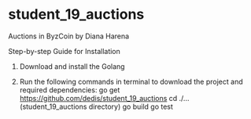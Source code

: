 # student_19_auctions
Auctions in ByzCoin by Diana Harena

Step-by-step Guide for Installation

1. Download and install the Golang

2. Run the following commands in terminal to download the project and required dependencies:
go get https://github.com/dedis/student_19_auctions
cd ./... (student_19_auctions directory)
go build
go test

